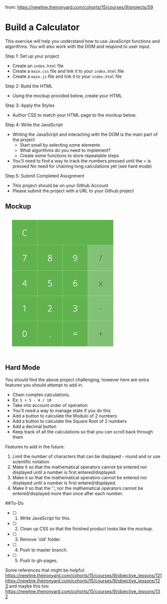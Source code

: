 from:  https://newline.theironyard.com/cohorts/15/courses/9/projects/59

# Build a Calculator

This exercise will help you understand how to use JavaScript functions and algorithms. You will also work with the DOM and respond to user input.

Step 1: Set up your project

* Create an `index.html` file
* Create a `main.css` file and link it to your `index.html` file
* Create a `main.js` file and link it to your `index.html` file


Step 2: Build the HTML

* Using the mockup provided below, create your HTML


Step 3: Apply the Styles

* Author CSS to match your HTML page to the mockup below.


Step 4: Write the JavaScript

* Writing the JavaScript and interacting with the DOM is the main part of the project
  * Start small by selecting some elements
  * What algorithms do you need to implement?
  * Create some functions to store repeatable steps
* You'll need to find a way to track the numbers pressed until the = is pressed
No need for chaining long calculations yet (see hard mode)


Step 5: Submit Completed Assignment

* This project should be on your Github Account
* Please submit the project with a URL to your Github project

## Mockup
![Image of The mockup](/images/bca90d6b-static-calculator.jpg)

## Hard Mode  
You should find the above project challenging, however here are extra features you should attempt to add in.

* Chain complex calculations.
 * Ex: `5 + 5 - 4 / 10`
 * Take into account order of operation
 * You'll need a way to manage state if you do this
* Add a button to calculate the Modulo of 2 numbers
* Add a button to calculate the Square Root of 2 numbers
* Add a decimal button
* Keep track of all the calculations so that you can scroll back through them

Features to add in the future:
1. Limit the number of characters that can be displayed - round and or use scientific notation.
2. Make it so that the mathematical operators cannot be entered nor displayed until a number is first entered/displayed.
3. Make it so that the mathematical operators cannot be entered nor displayed until a number is first entered/displayed.
4. Make it so that the '.', nor the mathematical operators cannot be entered/displayed more than once after each number.

##To-Do

-[ ] 1. Write JavaScript for this.
-[ ] 2. Clean up CSS so that the finished product looks like the mockup.
-[ ] 3. Remove 'old' folder.
-[ ] 4. Push to master branch.
-[ ] 5. Push to gh-pages.

Some references that might be helpful:
https://newline.theironyard.com/cohorts/15/courses/9/objective_lessons/121
https://newline.theironyard.com/cohorts/15/courses/9/objective_lessons/123
and maybe this too: https://newline.theironyard.com/cohorts/15/courses/9/objective_lessons/132
